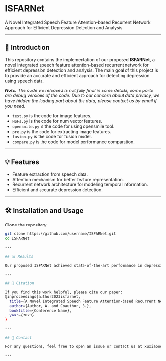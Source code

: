 # ISFARNet
A Novel Integrated Speech Feature Attention-based Recurrent Network Approach for Efficient Depression Detection and Analysis

---

## 📌 Introduction

This repository contains the implementation of our proposed **ISFARNet**, a novel integrated speech feature attention-based recurrent network for efficient depression detection and analysis. The main goal of this project is to provide an accurate and efficient approach for detecting depression using speech data.

_**Note:** The code we released is not fully final in some details, some parts are debug versions of the code. Due to our concern about data privacy, we have hidden the loading part about the data, please contact us by email if you need._

- `test.py` is the code for image features.
- `HSFs.py` is the code for num vector features.
- `opensmile.py` is the code for using opensmile tool.
- `pre.py` is the code for extracting image features.
- `fusion.py` is the code for fusion model.
- `compare.py` is the code for model performance comparation.

---

## 💡 Features
- Feature extraction from speech data.
- Attention mechanism for better feature representation.
- Recurrent network architecture for modeling temporal information.
- Efficient and accurate depression detection.

---

## 🛠️ Installation and Usage
Clone the repository
```bash
git clone https://github.com/username/ISFARNet.git
cd ISFARNet

---

## 📊 Results

Our proposed ISFARNet achieved state-of-the-art performance in depression detection. Detailed results and comparison with other methods can be found in our paper.

---

## 📄 Citation

If you find this work helpful, please cite our paper:
@inproceedings{author2023isfarnet,
  title={A Novel Integrated Speech Feature Attention-based Recurrent Network Approach for Efficient Depression Detection and Analysis},
  author={Author, A. and Coauthor, B.},
  booktitle={Conference Name},
  year={2023}
}

---

## 📧 Contact

For any questions, feel free to open an issue or contact us at xuxiaooo1111@gmail.com

---
